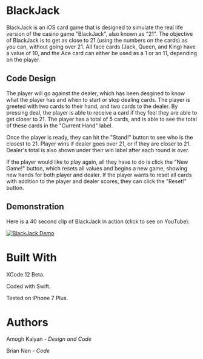 # BlackJack

BlackJack is an iOS card game that is designed to simulate the real life version of the casino game "BlackJack", also known as "21". The objective of BlackJack is to get as close to 21 (using the numbers on the cards) as you can, without going over 21. All face cards (Jack, Queen, and King) have a value of 10, and the Ace card can either be used as a 1 or an 11, depending on the player. 

## Code Design

The player will go against the dealer, which has been desgined to know what the player has and when to start or stop dealing cards. The player is greeted with two cards to their hand, and two cards to the dealer. By pressing deal, the player is able to receive a card if they feel they are able to get closer to 21. The player has a total of 5 cards, and is able to see the total of these cards in the "Current Hand" label. 

Once the player is ready, they can hit the "Stand!" button to see who is the closest to 21. Player wins if dealer goes over 21, or if they are closer to 21. Dealer's total is also shown under their win label after each round is over.

If the player would like to play again, all they have to do is click the "New Game!" button, which resets all values and begins a new game, showing new hands for both player and dealer. If the player wants to reset all cards with addition to the player and dealer scores, they can click the "Reset!" button.

## Demonstration

Here is a 40 second clip of BlackJack in action (click to see on YouTube):

[![BlackJack Demo](https://user-images.githubusercontent.com/80735346/118221770-469adb00-b44c-11eb-9032-1c355b9ef7cd.gif)](https://www.youtube.com/watch?v=VTVXbo-evro)



# Built With

XCode 12 Beta.

Coded with Swift.

Tested on iPhone 7 Plus.

# Authors

Amogh Kalyan - *Design and Code*

Brian Nan - *Code*

